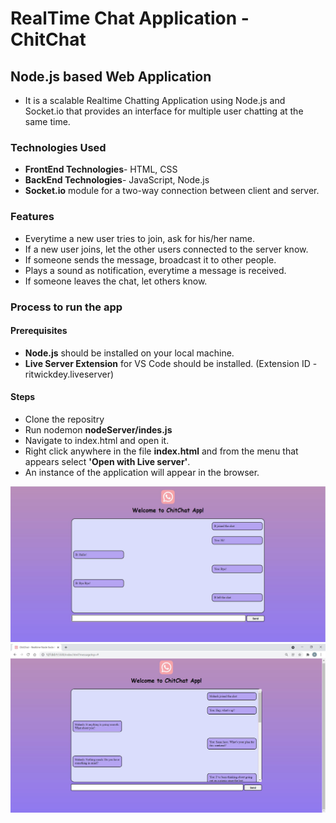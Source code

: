 # RealTime Chat Application - ChitChat

## Node.js based Web Application ##

* It is a scalable Realtime Chatting Application using Node.js and Socket.io that provides an interface for multiple user chatting at the same time.

### Technologies Used ###
* __FrontEnd Technologies__- HTML, CSS
* __BackEnd Technologies__- JavaScript, Node.js
* __Socket.io__ module for a two-way connection between client and server.

### Features ###
* Everytime a new user tries to join, ask for his/her name.
* If a new user joins, let the other users connected to the server know.
* If someone sends the message, broadcast it to other people.
* Plays a sound as notification, everytime a message is received.
* If someone leaves the chat, let others know.

### Process to run the app ###

#### Prerequisites ####
* __Node.js__ should be installed on your local machine.
* __Live Server Extension__ for VS Code should be installed. (Extension ID - ritwickdey.liveserver)

#### Steps ####
* Clone the repositry
* Run nodemon __nodeServer/indes.js__
* Navigate to index.html and open it.
* Right click anywhere in the file __index.html__ and from the menu that appears select __'Open with Live server'__.
* An instance of the application will appear in the browser.

<img src="images/ScreenShot1.png">
<img src="images/ScreenShot2.png">

